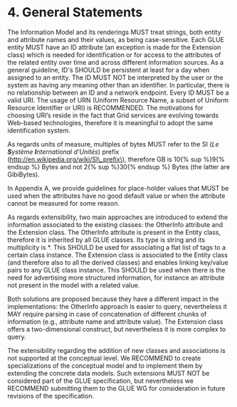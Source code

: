 # 4. General Statements

The Information Model and its renderings MUST treat strings, both entity and attribute names and their values, as being case-sensitive. Each GLUE entity MUST have an ID attribute \(an exception is made for the Extension class\) which is needed for identification or for access to the attributes of the related entity over time and across different information sources. As a general guideline, ID's SHOULD be persistent at least for a day when assigned to an entity. The ID MUST NOT be interpreted by the user or the system as having any meaning other than an identifier. In particular, there is no relationship between an ID and a network endpoint. Every ID MUST be a valid URI. The usage of URN \(Uniform Resource Name, a subset of Uniform Resource Identifier or URI\) is RECOMMENDED. The motivations for choosing URI’s reside in the fact that Grid services are evolving towards Web-based technologies, therefore it is meaningful to adopt the same identification system.

As regards units of measure, multiples of bytes MUST refer to the SI \(_Le_ _**S**ystème_ _**I**nternational d'Unités_\) prefix \(http://en.wikipedia.org/wiki/SI\_prefix\), therefore GB is 10{% sup %}9{% endsup %} Bytes and not 2{% sup %}30{% endsup %} Bytes \(the latter are GibiBytes\).

In Appendix A, we provide guidelines for place-holder values that MUST be used when the attributes have no good default value or when the attribute cannot be measured for some reason.

As regards extensibility, two main approaches are introduced to extend the information associated to the existing classes: the OtherInfo attribute and the Extension class. The OtherInfo attribute is present in the Entity class, therefore it is inherited by all GLUE classes. Its type is string and its multiplicity is \*. This SHOULD be used for associating a flat list of tags to a certain class instance. The Extension class is associated to the Entity class \(and therefore also to all the derived classes\) and enables linking key/value pairs to any GLUE class instance. This SHOULD be used when there is the need for advertising more structured information, for instance an attribute not present in the model with a related value.

Both solutions are proposed because they have a different impact in the implementations: the OtherInfo approach is easier to query, nevertheless it MAY require parsing in case of concatenation of different chunks of information \(e.g., attribute name and attribute value\). The Extension class offers a two-dimensional construct, but nevertheless it is more complex to query.

The extensibility regarding the addition of new classes and associations is not supported at the conceptual level. We RECOMMEND to create specializations of the conceptual model and to implement them by extending the concrete data models. Such extensions MUST NOT be considered part of the GLUE specification, but nevertheless we RECOMMEND submitting them to the GLUE WG for consideration in future revisions of the specification.

